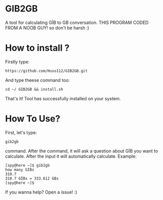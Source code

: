 # GIB2GB
A tool for calculating GİB to GB  conversation.
THIS PROGRAM CODED FROM A NOOB GUY! so don't be harsh :)

# How to install ?
Firstly type:

    https://github.com/Huso112/GIB2GB.git

And type theese command too:

    cd ~/ GIB2GB && install.sh
That's it! Tool has successfully installed on your system.
# How To Use?

First, let's type:

    gib2gb

command. After the command, it will ask a question about GİB you want to calculate. After the input it will automatically calculate.
Example:

    [spy@here ~]$ gib2gb
    how many GİBs
    310.7
    310.7 GİBs = 333.612 GBs
    [spy@here ~]$
If you wanna help? Open a issue!
:)
<!--stackedit_data:
eyJoaXN0b3J5IjpbMTYzNzA1NDQ2MiwtNjYyNTY3MDI1XX0=
-->